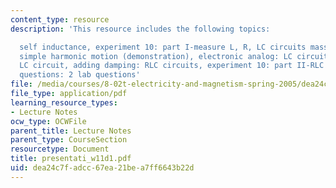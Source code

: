```yaml
---
content_type: resource
description: 'This resource includes the following topics:

  self inductance, experiment 10: part I-measure L, R, LC circuits mass on a spring:
  simple harmonic motion (demonstration), electronic analog: LC circuits, prs questions:
  LC circuit, adding damping: RLC circuits, experiment 10: part II-RLC circuit, prs
  questions: 2 lab questions'
file: /media/courses/8-02t-electricity-and-magnetism-spring-2005/dea24c7fadcc67ea21bea7ff6643b22d_presentati_w11d1.pdf
file_type: application/pdf
learning_resource_types:
- Lecture Notes
ocw_type: OCWFile
parent_title: Lecture Notes
parent_type: CourseSection
resourcetype: Document
title: presentati_w11d1.pdf
uid: dea24c7f-adcc-67ea-21be-a7ff6643b22d
---
```

